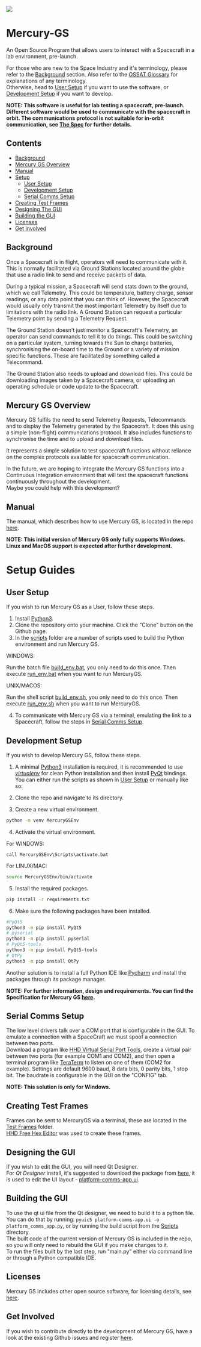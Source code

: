 ![](gui_assets/OSSAT-LOGO-BLUE.png)
# Mercury-GS
An Open Source Program that allows users to interact with a Spacecraft in a lab environment, pre-launch. 

For those who are new to the Space Industry and it's terminology, please refer to the [Background](#Background) section.
Also refer to the [OSSAT Glossary](/OSSAT%20Glossary.pdf) for explanations of any terminology.  
Otherwise, head to [User Setup](#user-setup) if you want to use the software, or [Development Setup](#development-setup) if you want to develop.

**NOTE: This software is useful for lab testing a spacecraft, pre-launch. Different software would be used to communicate with the spacecraft in orbit. The communications protocol is not suitable for in-orbit communication, see [The Spec](/OSSAT%20Mercury%20GS%20Specification_08.pdf) for further details.**

## Contents
- [Background](#background)
- [Mercury GS Overview](#mercury-gs-overview)
- [Manual](#manual)
- [Setup](#setup)
  - [User Setup](#user-setup)
  - [Development Setup](#development-setup)
  - [Serial Comms Setup](#serial-comms-setup)
- [Creating Test Frames](#creating-test-frames)
- [Designing The GUI](#designing-the-gui)
- [Building the GUI](#building-the-gui)
- [Licenses](#licenses)
- [Get Involved](#get-involved)

## Background
Once a Spacecraft is in flight, operators will need to communicate with it. 
This is normally facilitated via Ground Stations located around the globe that use a radio link to send and receive packets of data.

During a typical mission, a Spacecraft will send stats down to the ground, which we call Telemetry.
This could be temperature, battery charge, sensor readings, or any data point that you can think of.
However, the Spacecraft would usually only transmit the most important Telemetry by itself due to limitations with the radio link. 
A Ground Station can request a particular Telemetry point by sending a Telemetry Request.

The Ground Station doesn't just monitor a Spacecraft's Telemetry, an operator can send commands to tell it to do things.
This could be switching on a particular system, turning towards the Sun to charge batteries, 
synchronising the on-board time to the Ground or a variety of mission specific functions.
These are facilitated by something called a Telecommand.

The Ground Station also needs to upload and download files. This could be downloading images taken by a Spacecraft camera, or uploading an operating schedule or code update to the Spacecraft.

## Mercury GS Overview

Mercury GS fulfils the need to send Telemetry Requests, Telecommands and to display the Telemetry generated by the Spacecraft. It does this using a simple (non-flight) communications protocol. It also includes functions to synchronise the time and to upload and download files.

It represents a simple solution to test spacecraft functions without reliance on the complex protocols available for spacecraft communication.

In the future, we are hoping to integrate the Mercury GS functions into a Continuous Integration environment that will test the spacecraft functions continuously throughout the development.  
Maybe you could help with this development?

## Manual
The manual, which describes how to use Mercury GS, is located in the repo [here](/Mercury%20GS%20Manual.pdf).

**NOTE: This initial version of Mercury GS only fully supports Windows. 
Linux and MacOS support is expected after further development.** 

# Setup Guides
## User Setup
If you wish to run Mercury GS as a User, follow these steps.

1. Install [Python3](https://www.python.org/downloads/).
2. Clone the repository onto your machine. Click the "Clone" button on the Github page.
3. In the [scripts](/scripts) folder are a number of scripts used to build the Python environment and run Mercury GS.

WINDOWS:

Run the batch file [build_env.bat](/scripts/build_env.bat), you only need to do this once.
Then execute [run_env.bat](/scripts/run_env.bat) when you want to run MercuryGS.

UNIX/MACOS:

Run the shell script [build_env.sh](/scripts/build_env.sh), you only need to do this once.
Then execute [run_env.sh](/scripts/run_env.sh) when you want to run MercuryGS.

4. To communicate with Mercury GS via a terminal, emulating the link to a Spacecraft, follow the steps in [Serial Comms Setup](#serial-comms-setup).

## Development Setup
If you wish to develop Mercury GS, follow these steps.

1. A minimal [Python3](https://www.python.org/downloads/) installation is required, it is recommended to use [*virtualenv*](https://pypi.org/project/virtualenv/) for clean Python installation and then install [PyQt](https://www.riverbankcomputing.com/static/Docs/PyQt5/designer.html) bindings.
You can either run the scripts as shown in [User Setup](#user-setup) or manually like so:

2. Clone the repo and navigate to its directory.

3. Create a new virtual environment.
```bash
python -m venv MercuryGSEnv
```
4. Activate the virtual environment.

For WINDOWS:
```batch
call MercuryGSEnv\Scripts\activate.bat
```
For LINUX/MAC:
```bash
source MercuryGSEnv/bin/activate
```
5. Install the required packages.
```bash
pip install -r requirements.txt
```
6. Make sure the following packages have been installed.
```bash
#PyQt5
python3 -m pip install PyQt5
# pyserial
python3 -m pip install pyserial
# PyQt5-tools
python3 -m pip install PyQt5-tools
# QtPy
python3 -m pip install QtPy
```
Another solution is to install a full Python IDE like [Pycharm](https://www.jetbrains.com/pycharm/) and install the packages through its package manager.

**NOTE: For further information, design and requirements. You can find the Specification for Mercury GS [here](/OSSAT%20Mercury%20GS%20Specification_08.pdf).**

## Serial Comms Setup
The low level drivers talk over a COM port that is configurable in the GUI. To emulate a connection with a SpaceCraft we must spoof a connection between two ports.  
Download a program like [HHD Virtual Serial Port Tools](https://freevirtualserialports.com/), create a virtual pair between two ports (for example COM1 and COM2), and then open a terminal program like [TeraTerm](https://ttssh2.osdn.jp/index.html.en) to listen on one of them (COM2 for example). Settings are default 9600 baud, 8 data bits, 0 parity bits, 1 stop bit. The baudrate is configurable in the GUI on the "CONFIG" tab.

**NOTE: This solution is only for Windows.**

## Creating Test Frames
Frames can be sent to MercuryGS via a terminal, these are located in the [Test Frames](/test_frames) folder.  
[HHD Free Hex Editor](https://www.hhdsoftware.com/free-hex-editor) was used to create these frames.

## Designing the GUI
If you wish to edit the GUI, you will need Qt Designer.  
For *Qt Designer* install, it's suggested to download the package from [here](https://build-system.fman.io/qt-designer-download), it is used to edit the UI layout - [platform-comms-app.ui](/platform-comms-app.ui).

## Building the GUI
To use the qt ui file from the Qt designer, we need to build it to a python file.  
You can do that by running: `pyuic5 platform-comms-app.ui -o platform_comms_app.py`,
or by running the build script from the [Scripts](/scripts) directory.  
The built code of the current version of Mercury GS is included in the repo, so you will only need to rebuild the GUI if you make changes to it.  
To run the files built by the last step, run "main.py" either via command line or through a Python compatible IDE.

## Licenses
Mercury GS includes other open source software, for licensing details, see [here](/licenses).

## Get Involved
If you wish to contribute directly to the development of Mercury GS, have a look at the existing Github issues and register [here](https://www.opensourcesatellite.org/register/).
